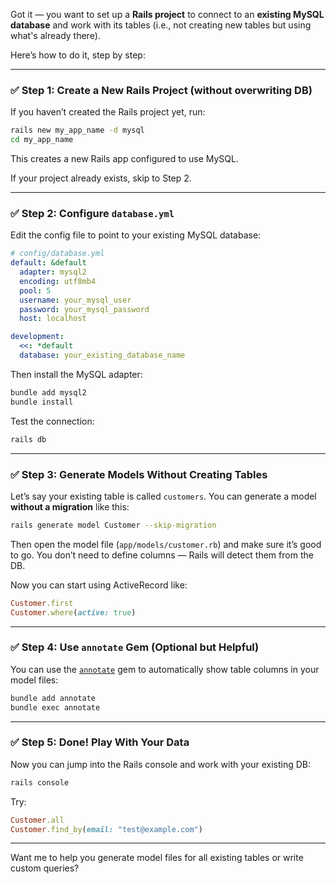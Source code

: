 Got it — you want to set up a **Rails project** to connect to an **existing MySQL database** and work with its tables (i.e., not creating new tables but using what's already there).

Here’s how to do it, step by step:

---

### ✅ Step 1: Create a New Rails Project (without overwriting DB)

If you haven’t created the Rails project yet, run:

```bash
rails new my_app_name -d mysql
cd my_app_name
```

This creates a new Rails app configured to use MySQL.

If your project already exists, skip to Step 2.

---

### ✅ Step 2: Configure `database.yml`

Edit the config file to point to your existing MySQL database:

```yaml
# config/database.yml
default: &default
  adapter: mysql2
  encoding: utf8mb4
  pool: 5
  username: your_mysql_user
  password: your_mysql_password
  host: localhost

development:
  <<: *default
  database: your_existing_database_name
```

Then install the MySQL adapter:

```bash
bundle add mysql2
bundle install
```

Test the connection:

```bash
rails db
```

---

### ✅ Step 3: Generate Models Without Creating Tables

Let’s say your existing table is called `customers`. You can generate a model **without a migration** like this:

```bash
rails generate model Customer --skip-migration
```

Then open the model file (`app/models/customer.rb`) and make sure it’s good to go. You don’t need to define columns — Rails will detect them from the DB.

Now you can start using ActiveRecord like:

```ruby
Customer.first
Customer.where(active: true)
```

---

### ✅ Step 4: Use `annotate` Gem (Optional but Helpful)

You can use the [`annotate`](https://github.com/ctran/annotate_models) gem to automatically show table columns in your model files:

```bash
bundle add annotate
bundle exec annotate
```

---

### ✅ Step 5: Done! Play With Your Data

Now you can jump into the Rails console and work with your existing DB:

```bash
rails console
```

Try:

```ruby
Customer.all
Customer.find_by(email: "test@example.com")
```

---

Want me to help you generate model files for all existing tables or write custom queries?